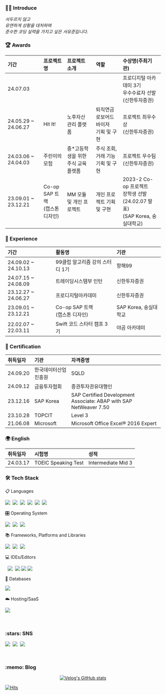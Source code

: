 <h3 align="left">🙇‍♂️ Introduce </h3>
<p align="left">
  
_서두르지 않고_<br>
_유연하게 상황을 대처하며_<br>
_준수한 코딩 실력을 가지고 싶은 서유준입니다._
  
</p>

<h3 align="left"> 🏆 Awards </h3>

기간|프로젝트명|프로젝트 소개|역할|수상명(주최기관)|
:---|:---|:---|:---|:---|
24.07.03|       |                |  | 프로디지털 아카데미 3기 <br/> 우수수료자 선발 <br/> (신한투자증권)
24.05.29 ~ 24.06.27| Hit It!      | 노후자산 관리 플랫폼               | 퇴직연금 로보어드바이저 <br/> 기획 및 구현 | 프로젝트 최우수상 <br/> (신한투자증권)
24.03.06 ~ 24.04.03| 주린이의 모험 | 중*고등학생을 위한 <br/> 주식 교육 플랫폼 | 주식 조회, 거래 기능 <br/> 기획 및 구현 | 프로젝트 우수팀 <br/> (신한투자증권)
23.09.01 ~ 23.12.21| Co-op SAP 트랙 <br/> (캡스톤 디자인)| MM 모듈 및 개인 프로젝트 | 개인 프로젝트 기획 및 구현 | 2023-2 Co-op 프로젝트 <br/> 장학생 선발(24.02.07 발표) <br/> (SAP Korea, 숭실대학교)

<h3 align="left"> 🏃 Experience </h3>

기간|활동명|기관|
:---|:---|:---
24.09.02 ~ 24.10.13| 99클럽 알고리즘 강의 스터디 1기 | 항해99
24.07.15 ~ 24.08.09| 트레이딩시스템부 인턴 | 신한투자증권
23.12.27 ~ 24.06.27| 프로디지털아카데미 <br/>| 신한투자증권
23.09.01 ~ 23.12.21| Co-op SAP 트랙 <br/> (캡스톤 디자인) | SAP Korea, 숭실대학교
22.02.07 ~ 22.03.11| Swift 코드 스타터 캠프 3기 <br/> | 야곰 아카데미



<h3 align="left"> 🪪 Certification </h3>

취득일자|기관|자격증명|
:---|:---|:---|
24.09.20| 한국데이터산업진흥원 | SQLD
24.09.12| 금융투자협회 | 증권투자권유대행인
23.12.16| SAP Korea | SAP Certified Development Associate: ABAP with SAP NetWeaver 7.50 
23.10.28| TOPCIT | Level 3
21.06.08| Microsoft | Microsoft Office Excel® 2016 Expert

<h3 align="left"> 🌍 English </h3>

취득일자|시험명|성적|
:---|:---|:---|
24.03.17| TOEIC Speaking Test| Intermediate Mid 3

<h3 align="left">🛠 Tech Stack</h3>

<p align="left"> 📋 Languages </p>
<p align="left">
  <img src="https://img.shields.io/badge/Swift-F54A2A?style=flat-square&logo=Swift&logoColor=white"/></a>&nbsp 
  <img src="https://img.shields.io/badge/Abap-0FAAFF?style=flat-square&logoColor=white"/></a>&nbsp 
  <img src="https://img.shields.io/badge/Java-007396?style=flat-square&logo=Java&logoColor=white"/></a>&nbsp 
  <img src="https://img.shields.io/badge/Python-3670A0?style=flat-square&logo=Python&logoColor=white"/></a>&nbsp 
  <img src="https://img.shields.io/badge/C-A8B9CC?style=flat-square&logo=C&logoColor=white"/></a>&nbsp
  <img src="https://img.shields.io/badge/C++-00599C?style=flat-square&logo=C%2B%2B&logoColor=white"/></a>&nbsp 
</p>

<p align="left"> 🎛️ Operating System </p>
<p align="left">
  <img src="https://img.shields.io/badge/iOS-000000?style=for-the-badge&logo=ios&logoColor=white"/></a>&nbsp
  <img src="https://img.shields.io/badge/Android-3DDC84?style=for-the-badge&logo=android&logoColor=white"/></a>&nbsp
  <img src="https://img.shields.io/badge/Linux-FCC624?style=for-the-badge&logo=linux&logoColor=black"/></a>&nbsp
</p>  

<p align="left"> 📚 Frameworks, Platforms and Libraries </p>
<p align="left">
  <img src="https://img.shields.io/badge/SAP-0FAAFF?style=flat-square&logo=SAP&logoColor=white"/></a>&nbsp 
  <img src="https://img.shields.io/badge/SpringBoot-6DB33F?style=flat-square&logo=Spring&logoColor=white"/></a>&nbsp 
  <img src="https://img.shields.io/badge/opencv-%23white.svg?style=for-the-badge&logo=opencv&logoColor=white"/></a>&nbsp
</p>

<p align="left"> 💻 IDEs/Editors </p>
<p align="left>
  <img src="https://img.shields.io/badge/Xcode-007ACC?style=for-the-badge&logo=Xcode&logoColor=white"/></a>&nbsp 
  <img src="https://img.shields.io/badge/Android%20Studio-3DDC84.svg?style=for-the-badge&logo=android-studio&logoColor=white"/></a>&nbsp
  <img src="https://img.shields.io/badge/IntelliJ IDEA-000000?style=flat-square&logo=intellij-idea&logoColor=white">
  <img src="https://img.shields.io/badge/Visual Studio Code-007ACC?style=flat-square&logo=visual-studio-code&logoColor=white">
  <img src="https://img.shields.io/badge/Visual Studio-5C2D91?style=flat-square&logo=visual-studio&logoColor=white">
</p>

<p align="left"> 💾 Databases </p>
<p align="left">
  <img src="https://img.shields.io/badge/Mysql-E6B91E?style=flat-square&logo=MySql&logoColor=white"/></a>&nbsp 
</p>

<p align="left"> ☁️ Hosting/SaaS </p>
<p align = "left">
  <img src="https://img.shields.io/badge/aws-333664?style=flat-square&logo=amazon-aws&logoColor=white"/></a>&nbsp 
</p>

<br>
<!-- Use Badge: https://shields.io/ -->
<!-- Use Icon: https://simpleicons.org/ -->


<h3 align="left"> :stars: SNS </h3>
<p align="left">
  <a href="https://velog.io/@yoojoon"><img src="https://img.shields.io/badge/Tech%20Blog-11B48A?style=flat-square&logo=Vimeo&logoColor=white&link=https://velog.io/@yoojoon"/></a>&nbsp
  <a href="https://www.instagram.com/youjun_seo0/"><img src="https://img.shields.io/badge/Instagram-E4405F?style=flat-square&logo=Instagram&logoColor=white&link=https://www.instagram.com/youjun_seo0/"/></a>&nbsp
  <a href="mailto:tjdbwnssla19@gmail.com"><img src="https://img.shields.io/badge/Gmail-d14836?style=flat-square&logo=Gmail&logoColor=white&link=tjdbwnssla19@gmail.com"/></a>
</p>
<br>

<h3 align="left">  :memo: Blog </h3>

<div align="left" style="text-align:center">

  [![Velog's GitHub stats](https://velog-readme-stats.vercel.app/api?name=yoojoon)](https://velog.io/@yoojoon)
  
</div>

<!-- Open API: https://hits.seeyoufarm.com/ -->
[![Hits](https://hits.seeyoufarm.com/api/count/incr/badge.svg?url=https%3A%2F%2Fgithub.com%2FSEO-YJ%2Fhit-counter&count_bg=%2379C83D&title_bg=%23555555&icon=&icon_color=%23E7E7E7&title=hits&edge_flat=false)](https://hits.seeyoufarm.com)



